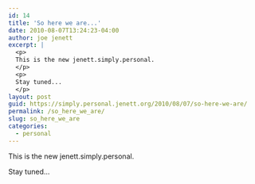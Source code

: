 ```yaml
---
id: 14
title: 'So here we are...'
date: 2010-08-07T13:24:23-04:00
author: joe jenett
excerpt: |
  <p>
  This is the new jenett.simply.personal.
  </p>
  <p>
  Stay tuned...
  </p>
layout: post
guid: https://simply.personal.jenett.org/2010/08/07/so-here-we-are/
permalink: /so_here_we_are/
slug: so_here_we_are
categories:
  - personal
---
```

This is the new jenett.simply.personal. 

Stay tuned...